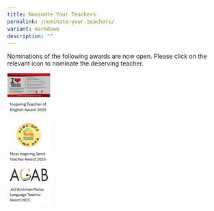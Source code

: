 ```yaml
---
title: Nominate Your Teachers
permalink: /nominate-your-teachers/
variant: markdown
description: ""
---
```

<p>Nominations of the following awards are now open. Please click on the
relevant icon to nominate the deserving teacher.</p>
<div class="isomer-image-wrapper">
<img style="width: 20%;" height="auto" width="100%" alt="" src="/images/English_Award.png">
</div>
<p></p>
<div class="isomer-image-wrapper">
<img style="width: 20%;" height="auto" width="100%" alt="" src="/images/Tamil_Award.png">
</div>
<div class="isomer-image-wrapper">
<img style="width: 20%;" height="auto" width="100%" alt="" src="/images/Malay_Award.jpg">
</div>
<p></p>